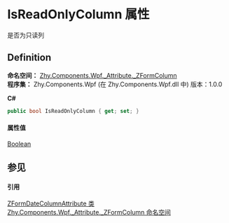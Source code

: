 # IsReadOnlyColumn 属性


是否为只读列



## Definition
**命名空间：** <a href="abb94ccb-8a67-80c6-17c1-29dfebcf677a">Zhy.Components.Wpf._Attribute._ZFormColumn</a>  
**程序集：** Zhy.Components.Wpf (在 Zhy.Components.Wpf.dll 中) 版本：1.0.0

**C#**
``` C#
public bool IsReadOnlyColumn { get; set; }
```



#### 属性值
<a href="https://learn.microsoft.com/dotnet/api/system.boolean" target="_blank" rel="noopener noreferrer">Boolean</a>

## 参见


#### 引用
<a href="dcc70043-3730-570b-1eff-1f80b88af8d1">ZFormDateColumnAttribute 类</a>  
<a href="abb94ccb-8a67-80c6-17c1-29dfebcf677a">Zhy.Components.Wpf._Attribute._ZFormColumn 命名空间</a>  
